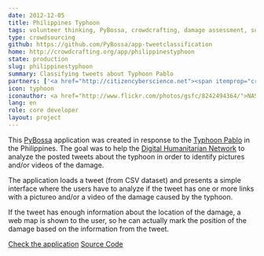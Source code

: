 ```yaml
---
date: 2012-12-05
title: Philippines Typhoon
tags: volunteer thinking, PyBossa, crowdcrafting, damage assessment, social
type: crowdsourcing
github: https://github.com/PyBossa/app-tweetclassification
home: http://crowdcrafting.org/app/philippinestyphoon
state: production
slug: philippinestyphoon
summary: Classifying tweets about Typhoon Pablo
partners: ['<a href="http://citizencyberscience.net"><span itemprop="creator">Citizen Cyberscience Centre</span></a>', '<a href="http://irevolution.net/2012/12/05/digital-response-to-typhoon-philippines/"><span itemprop="creator">The Digital Humanitarian Network</span></a>']
icon: typhoon
iconauthor: <a href="http://www.flickr.com/photos/gsfc/8242494364/">NASA</a>
lang: en
role: core developer
layout: project
---
```


This [PyBossa](http://daniellombrana.es/pybossa.html) application was created in response to the [Typhoon Pablo](https://en.wikipedia.org/wiki/Typhoon_Bopha_%282012%29) in the Philippines. The goal was to help the [Digital Humanitarian Network](http://irevolution.net/2012/12/05/digital-response-to-typhoon-philippines/) to analyze the posted tweets about the typhoon in order to identify pictures and/or videos of the damage.

The application loads a tweet (from CSV dataset) and presents a simple interface where the users have to analyze if the tweet has one or more links with a pictureo and/or a video of the damage caused by the typhoon. 

If the tweet has enough information about the location of the damage, a web map is shown to the user, so he can actually mark the position of the damage based on the information from the tweet.

<a target="_blank" class="btn" href="http://crowdcrafting.org/app/philippinestyphoon"><i class="fa fa-cog"></i> Check the application</a>
<a target="_blank" class="btn" href="https://github.com/PyBossa/app-tweetclassification
"><i class="fa fa-github"></i> Source Code</a>
